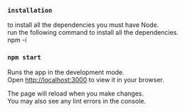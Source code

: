 ### `installation`

to install all the dependencies you must have Node.\
run the following command to install all the dependencies.\
npm -i


### `npm start`

Runs the app in the development mode.\
Open [http://localhost:3000](http://localhost:3000) to view it in your browser.

The page will reload when you make changes.\
You may also see any lint errors in the console.